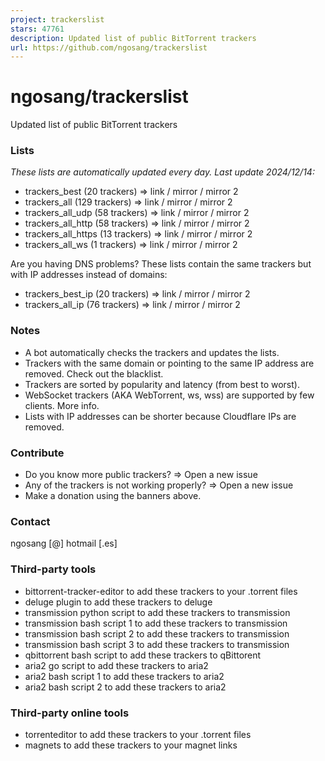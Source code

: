```yaml
---
project: trackerslist
stars: 47761
description: Updated list of public BitTorrent trackers
url: https://github.com/ngosang/trackerslist
---
```


ngosang/trackerslist
====================

Updated list of public BitTorrent trackers

### Lists

_These lists are automatically updated every day. Last update 2024/12/14:_

-   trackers\_best (20 trackers) => link / mirror / mirror 2
-   trackers\_all (129 trackers) => link / mirror / mirror 2
-   trackers\_all\_udp (58 trackers) => link / mirror / mirror 2
-   trackers\_all\_http (58 trackers) => link / mirror / mirror 2
-   trackers\_all\_https (13 trackers) => link / mirror / mirror 2
-   trackers\_all\_ws (1 trackers) => link / mirror / mirror 2

Are you having DNS problems? These lists contain the same trackers but with IP addresses instead of domains:

-   trackers\_best\_ip (20 trackers) => link / mirror / mirror 2
-   trackers\_all\_ip (76 trackers) => link / mirror / mirror 2

### Notes

-   A bot automatically checks the trackers and updates the lists.
-   Trackers with the same domain or pointing to the same IP address are removed. Check out the blacklist.
-   Trackers are sorted by popularity and latency (from best to worst).
-   WebSocket trackers (AKA WebTorrent, ws, wss) are supported by few clients. More info.
-   Lists with IP addresses can be shorter because Cloudflare IPs are removed.

### Contribute

-   Do you know more public trackers? => Open a new issue
-   Any of the trackers is not working properly? => Open a new issue
-   Make a donation using the banners above.

### Contact

ngosang \[@\] hotmail \[.es\]

### Third-party tools

-   bittorrent-tracker-editor to add these trackers to your .torrent files
-   deluge plugin to add these trackers to deluge
-   transmission python script to add these trackers to transmission
-   transmission bash script 1 to add these trackers to transmission
-   transmission bash script 2 to add these trackers to transmission
-   transmission bash script 3 to add these trackers to transmission
-   qbittorrent bash script to add these trackers to qBittorent
-   aria2 go script to add these trackers to aria2
-   aria2 bash script 1 to add these trackers to aria2
-   aria2 bash script 2 to add these trackers to aria2

### Third-party online tools

-   torrenteditor to add these trackers to your .torrent files
-   magnets to add these trackers to your magnet links
